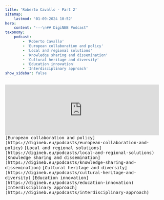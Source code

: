 ```yaml
---
title: 'Roberto Cavallo - Part 2'
sitemap:
    lastmod: '01-09-2024 10:52'
hero:
    content: "---\n## DigiNEB Podcast"
taxonomy:
    podcast:
        - 'Roberto Cavallo'
        - 'European collaboration and policy'
        - 'Local and regional solutions'
        - 'Knowledge sharing and dissemination'
        - 'Cultural heritage and diversity'
        - 'Education innovation'
        - 'Interdisciplinary approach'
show_sidebar: false
---
```


<iframe width="100%" height="166" scrolling="no" frameborder="no" allow="autoplay" src="https://w.soundcloud.com/player/?url=https%3A//api.soundcloud.com/tracks/1908134159&color=%234b4815&auto_play=false&hide_related=false&show_comments=true&show_user=true&show_reposts=false&show_teaser=false"></iframe>
<kbd>[European collaboration and policy](https://digineb.eu/podcasts/european-collaboration-and-policy)</kbd>
<kbd>[Local and regional solutions](https://digineb.eu/podcasts/local-and-regional-solutions)</kbd><kbd>[Knowledge sharing and dissemination](https://digineb.eu/podcasts/knowledge-sharing-and-dissemination)</kbd>
<kbd>[Cultural heritage and diversity](https://digineb.eu/podcasts/cultural-heritage-and-diversity)</kbd>
<kbd>[Education innovation](https://digineb.eu/podcasts/education-innovation)</kbd>
<kbd>[Interdisciplinary approach](https://digineb.eu/podcasts/interdisciplinary-approach)</kbd>
